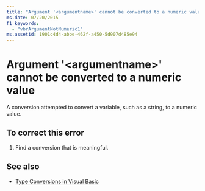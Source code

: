 ```yaml
---
title: "Argument '<argumentname>' cannot be converted to a numeric value"
ms.date: 07/20/2015
f1_keywords: 
  - "vbrArgumentNotNumeric1"
ms.assetid: 1901c4d4-abbe-462f-a450-5d907d485e94
---
```

# Argument '\<argumentname>' cannot be converted to a numeric value
A conversion attempted to convert a variable, such as a string, to a numeric value.  
  
## To correct this error  
  
1. Find a conversion that is meaningful.  
  
## See also

- [Type Conversions in Visual Basic](../programming-guide/language-features/data-types/type-conversions.md)
